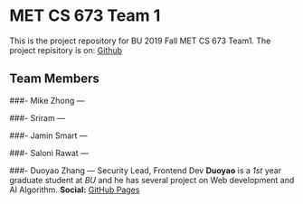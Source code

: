 # MET CS 673 Team 1
This is the project repository for BU 2019 Fall MET CS 673 Team1.
The project repisitory is on: [Github](https://github.com/bumetcs673f19/cs673-project-team-1#team)
## Team Members
###- Mike Zhong —

###- Sriram —

###- Jamin Smart —

###- Saloni Rawat — 

###- Duoyao Zhang — Security Lead, Frontend Dev
**Duoyao** is a *1st* year graduate student at *BU* and he has several project on Web development and AI Algorithm.
**Social:** [GitHub Pages](https://github.com/zever4ever/Zever/)
